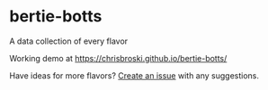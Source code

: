 # bertie-botts
A data collection of every flavor

Working demo at https://chrisbroski.github.io/bertie-botts/

Have ideas for more flavors? [Create an issue](https://github.com/chrisbroski/bertie-botts/issues) with any suggestions.
